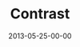 ---
layout: message
category: message
series: "GoodSex"
title: "Contrast"
date: 2013-05-25-00-00
message_id: 788
audio: "http://s3.amazonaws.com/crossroads-media/media/legacy/mp3/goodsex_02.mp3"
audio-duration: "55:59"
program: "http://s3.amazonaws.com/crossroads-media/media/legacy/documents/05_25-26_13Program_LO.pdf"
description: "Brian talks about the biggest sexual topic in our culture. (This message contains adult content.)"
video: "https://s3.amazonaws.com/crossroadsvideomessages/goodsex_02.mp4"
video-duration: "56:06"
video-image: "http://s3.amazonaws.com/crossroads-media/images/legacy/content/goodsex_02-still.jpg"
flag: "Y"
---